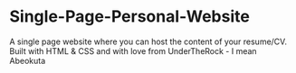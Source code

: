 # Single-Page-Personal-Website
A single page website where you can host the content of your resume/CV.
Built with HTML & CSS and with love from UnderTheRock - I mean Abeokuta
